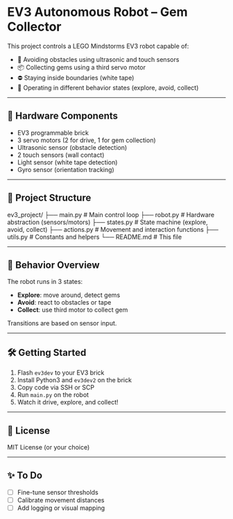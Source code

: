 # EV3 Autonomous Robot – Gem Collector

This project controls a LEGO Mindstorms EV3 robot capable of:

- 🚧 Avoiding obstacles using ultrasonic and touch sensors
- 📦 Collecting gems using a third servo motor
- ⛔ Staying inside boundaries (white tape)
- 🤖 Operating in different behavior states (explore, avoid, collect)

---

## 🧩 Hardware Components

- EV3 programmable brick
- 3 servo motors (2 for drive, 1 for gem collection)
- Ultrasonic sensor (obstacle detection)
- 2 touch sensors (wall contact)
- Light sensor (white tape detection)
- Gyro sensor (orientation tracking)

---

## 📁 Project Structure

ev3_project/
├── main.py # Main control loop
├── robot.py # Hardware abstraction (sensors/motors)
├── states.py # State machine (explore, avoid, collect)
├── actions.py # Movement and interaction functions
├── utils.py # Constants and helpers
└── README.md # This file

---

## 🧠 Behavior Overview

The robot runs in 3 states:
- **Explore**: move around, detect gems
- **Avoid**: react to obstacles or tape
- **Collect**: use third motor to collect gem

Transitions are based on sensor input.

---

## 🛠️ Getting Started

1. Flash `ev3dev` to your EV3 brick  
2. Install Python3 and `ev3dev2` on the brick  
3. Copy code via SSH or SCP  
4. Run `main.py` on the robot  
5. Watch it drive, explore, and collect!

---

## 📜 License

MIT License (or your choice)

---

## ✨ To Do

- [ ] Fine-tune sensor thresholds
- [ ] Calibrate movement distances
- [ ] Add logging or visual mapping